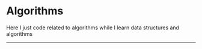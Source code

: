 # Algorithms

Here I just code related to algorithms while I learn data structures and algorithms

---


